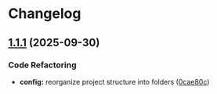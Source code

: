 # Changelog

## [1.1.1](https://github.com/prismaymedia/linkfy/compare/linkfy-v1.1.0...linkfy-v1.1.1) (2025-09-30)


### Code Refactoring

* **config:** reorganize project structure into folders ([0cae80c](https://github.com/prismaymedia/linkfy/commit/0cae80c7df3ce0a51cf86939b89813a7653b7e2c))
